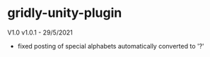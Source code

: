 # gridly-unity-plugin
V1.0
v1.0.1 - 29/5/2021
  + fixed posting of special alphabets automatically converted to '?'

